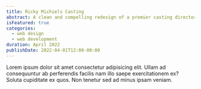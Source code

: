 ```yaml
---
title: Ricky Michiels Casting
abstract: A clean and compelling redesign of a premier casting director and modeling agent’s site.
isFeatured: true
categories:
  - web design
  - web development
duration: April 2022
publishDate: 2022-04-01T12:00-00:00
---
```


Lorem ipsum dolor sit amet consectetur adipisicing elit. Ullam ad consequuntur ab perferendis facilis nam illo saepe exercitationem ex? Soluta cupiditate ex quos. Non tenetur sed ad minus ipsam veniam.
